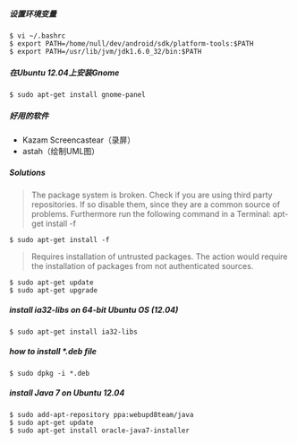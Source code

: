 ##### 设置环境变量
    $ vi ~/.bashrc
    $ export PATH=/home/null/dev/android/sdk/platform-tools:$PATH
    $ export PATH=/usr/lib/jvm/jdk1.6.0_32/bin:$PATH

##### 在Ubuntu 12.04上安装Gnome
    $ sudo apt-get install gnome-panel
    
##### 好用的软件
* Kazam Screencastear（录屏）
* astah（绘制UML图）

##### Solutions
> The package system is broken.
Check if you are using third party repositories. If so disable them, since they are a common source of problems.
Furthermore run the following command in a Terminal: apt-get install -f

    $ sudo apt-get install -f

> Requires installation of untrusted packages.
The action would require the installation of packages from not authenticated sources.

    $ sudo apt-get update
    $ sudo apt-get upgrade
    
##### install ia32-libs on 64-bit Ubuntu OS (12.04)
    $ sudo apt-get install ia32-libs

##### how to install *.deb file
    $ sudo dpkg -i *.deb

##### install Java 7 on Ubuntu 12.04
    $ sudo add-apt-repository ppa:webupd8team/java
    $ sudo apt-get update
    $ sudo apt-get install oracle-java7-installer
